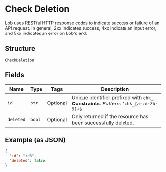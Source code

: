 
# Check Deletion

Lob uses RESTful HTTP response codes to indicate success or failure of an API request. In general, 2xx indicates success, 4xx indicate an input error, and 5xx indicates an error on Lob's end.

## Structure

`CheckDeletion`

## Fields

| Name | Type | Tags | Description |
|  --- | --- | --- | --- |
| `id` | `str` | Optional | Unique identifier prefixed with `chk_`.<br>**Constraints**: *Pattern*: `^chk_[a-zA-Z0-9]+$` |
| `deleted` | `bool` | Optional | Only returned if the resource has been successfully deleted. |

## Example (as JSON)

```json
{
  "id": "id8",
  "deleted": false
}
```

